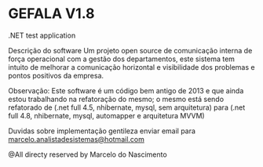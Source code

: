 # GEFALA V1.8
.NET test application

Descrição do software
 Um projeto open source de comunicação interna de força operacional com a gestão dos departamentos,
 este sistema tem intuito de melhorar a comunicação horizontal e visibilidade dos problemas
 e pontos positivos da empresa.
  
  Observação:
  Este software é um código bem antigo de 2013 e que ainda estou trabalhando na refatoração do mesmo;
  o mesmo está sendo refatorado de (.net full 4.5, nhibernate, mysql, sem arquitetura)
  para (.net full 4.8, nhibernate, mysql, automapper e arquitetura MVVM)
  
  Duvidas sobre implementação gentileza enviar email para marcelo.analistadesistemas@hotmail.com

@All directy reserved by Marcelo do Nascimento 

